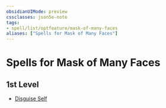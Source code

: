 ```yaml
---
obsidianUIMode: preview
cssclasses: json5e-note
tags:
- spell/list/optfeature/mask-of-many-faces
aliases: ["Spells for Mask of Many Faces"]
---
```

# Spells for Mask of Many Faces

## 1st Level

- [Disguise Self](disguise-self-xphb.md "XPHB")